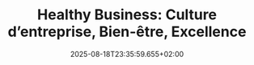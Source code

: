 ---
title: "Healthy Business: Culture d’entreprise, Bien-être, Excellence"
date: 2025-08-18T23:35:59.655+02:00
category: books
tags: []
excerpt: My highlights
---